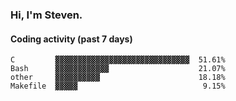 ### Hi, I'm Steven.

#### Coding activity (past 7 days)
```
C         ▓▓▓▓▓▓▓▓▓▓▓▓▓▓▓▓▓▓▓▓▓▓▓▓▓▓▓▓▓▓  51.61%
Bash      ▓▓▓▓▓▓▓▓▓▓▓▓                    21.07%
other     ▓▓▓▓▓▓▓▓▓▓                      18.18%
Makefile  ▓▓▓▓▓                            9.15%
```
